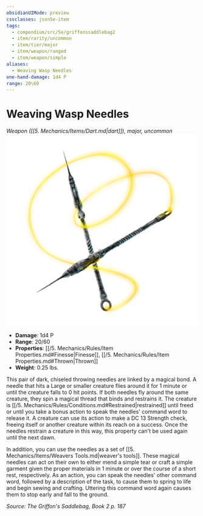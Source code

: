```yaml
---
obsidianUIMode: preview
cssclasses: json5e-item
tags:
  - compendium/src/5e/griffonssaddlebag2
  - item/rarity/uncommon
  - item/tier/major
  - item/weapon/ranged
  - item/weapon/simple
aliases:
  - Weaving Wasp Needles
one-hand-damage: 1d4 P
range: 20\60
---
```

# Weaving Wasp Needles
*Weapon ([[5. Mechanics/Items/Dart.md\|dart]]), major, uncommon*  
![](https://raw.githubusercontent.com/TheGiddyLimit/homebrew-img/main/img/GriffonsSaddlebag2/Items/Weaving-Wasp-Needles.webp#right)  

- **Damage**: 1d4 P
- **Range**: 20/60
- **Properties**: [[/5. Mechanics/Rules/Item Properties.md#Finesse\|Finesse]], [[/5. Mechanics/Rules/Item Properties.md#Thrown\|Thrown]]
- **Weight**: 0.25 lbs.

This pair of dark, chiseled throwing needles are linked by a magical bond. A needle that hits a Large or smaller creature flies around it for 1 minute or until the creature falls to 0 hit points. If both needles fly around the same creature, they spin a magical thread that binds and restrains it. The creature is [[/5. Mechanics/Rules/Conditions.md#Restrained\|restrained]] until freed or until you take a bonus action to speak the needles' command word to release it. A creature can use its action to make a DC 13 Strength check, freeing itself or another creature within its reach on a success. Once the needles restrain a creature in this way, this property can't be used again until the next dawn.

In addition, you can use the needles as a set of [[5. Mechanics/Items/Weavers Tools.md\|weaver's tools]]. These magical needles can act on their own to either mend a simple tear or craft a simple garment given the proper materials in 1 minute or over the course of a short rest, respectively. As an action, you can speak the needles' other command word, followed by a description of the task, to cause them to spring to life and begin sewing and crafting. Uttering this command word again causes them to stop early and fall to the ground.

*Source: The Griffon's Saddlebag, Book 2 p. 187*
